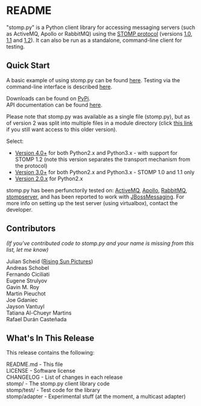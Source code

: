 README
======

"stomp.py" is a Python client library for accessing messaging servers (such as ActiveMQ, Apollo or RabbitMQ) using the [STOMP protocol](http://stomp.github.io) (versions [1.0](http://stomp.github.io/stomp-specification-1.0.html), [1.1](http://stomp.github.io/stomp-specification-1.1.html) and [1.2](http://stomp.github.io/stomp-specification-1.2.html)). It can also be run as a standalone, command-line client for testing.


Quick Start
-----------

A basic example of using stomp.py can be found [here](https://github.com/kwoli/stomp.py/wiki/Simple-Example). Testing via the command-line interface is described [here](https://github.com/kwoli/stomp.py/wiki/Command-Line-Access).

Downloads can be found on [PyPi](https://pypi.python.org/pypi/stomp.py).  
API documentation can be found [here](http://jasonrbriggs.github.io/stomp.py/index.html).

Please note that stomp.py was available as a single file (stomp.py), but as of version 2 was split into multiple files in a module directory (click [this link](https://code.google.com/p/stomppy/downloads/detail?name=stomp.py&can=1&q=) if you still want access to this older version).

Select:

- [Version 4.0+](https://pypi.python.org/pypi/stomp.py) for both Python2.x and Python3.x - with support for STOMP 1.2 (note this version separates the transport mechanism from the protocol)
- [Version 3.0+](https://code.google.com/p/stomppy/downloads/list?can=1&q=3.1.3) for both Python2.x and Python3.x - STOMP 1.0 and 1.1 only
- [Version 2.0.x](https://code.google.com/p/stomppy/downloads/list?can=1&q=2.0.1) for Python2.x

stomp.py has been perfunctorily tested on: [ActiveMQ](http://activemq.apache.org/), [Apollo](http://activemq.apache.org/apollo/), [RabbitMQ](http://www.rabbitmq.com), [stompserver](http://stompserver.rubyforge.org), and has been reported to work with [JBossMessaging](http://www.jboss.org/jbossmessaging). For more info on setting up the test server (using virtualbox), contact the developer.


Contributors
------------

_(If you've contributed code to stomp.py and your name is missing from this list, let me know)_

Julian Scheid ([Rising Sun Pictures](http://open.rsp.com.au/))  
Andreas Schobel  
Fernando Ciciliati  
Eugene Strulyov  
Gavin M. Roy  
Martin Pieuchot  
Joe Gdaniec  
Jayson Vantuyl  
Tatiana Al-Chueyr Martins  
Rafael Durán Casteñada  


What's In This Release
----------------------

This release contains the following:

README.md	                    - This file  
LICENSE 		                - Software license  
CHANGELOG                       - List of changes in each release  
stomp/                          - The stomp.py client library code  
stomp/test/                     - Test code for the library  
stomp/adapter					- Experimental stuff (at the moment, a multicast adapter)  

